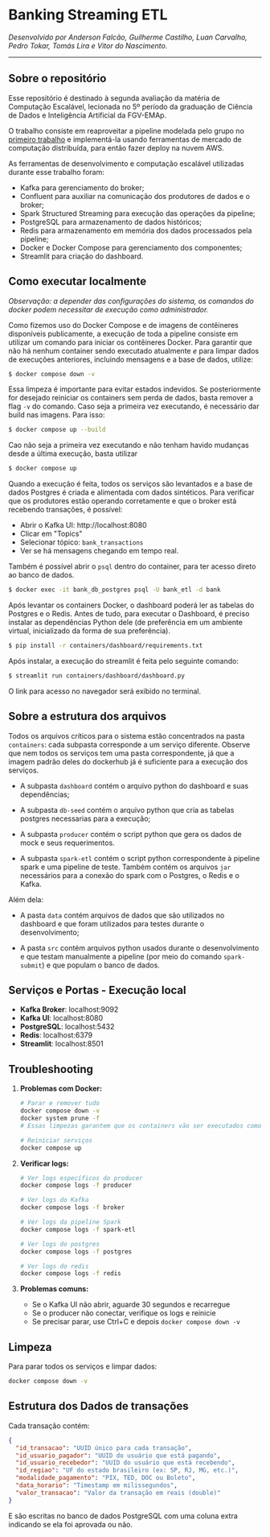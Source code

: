 # Banking Streaming ETL

*Desenvolvido por Anderson Falcão, Guilherme Castilho, Luan Carvalho, Pedro
Tokar, Tomás Lira e Vitor do Nascimento.*

-------------------------------------------------------------------------------

## Sobre o repositório

Esse repositório é destinado à segunda avaliação da matéria de Computação
Escalável, lecionada no 5º período da graduação de Ciência de Dados e
Inteligência Artificial da FGV-EMAp.

O trabalho consiste em reaproveitar a pipeline modelada pelo grupo no [primeiro
trabalho](https://github.com/TomasLira/Banking-Transactions-ETL) e implementá-la
usando ferramentas de mercado de computação distribuída, para então fazer deploy
na nuvem AWS.

As ferramentas de desenvolvimento e computação escalável utilizadas durante esse
trabalho foram:

- Kafka para gerenciamento do broker;
- Confluent para auxiliar na comunicação dos produtores de dados e o broker;
- Spark Structured Streaming para execução das operações da pipeline;
- PostgreSQL para armazenamento de dados históricos;
- Redis para armazenamento em memória dos dados processados pela pipeline;
- Docker e Docker Compose para gerenciamento dos componentes;
- Streamlit para criação do dashboard.

## Como executar localmente

*Observação: a depender das configurações do sistema, os comandos do docker
podem necessitar de execução como administrador.*

Como fizemos uso do Docker Compose e de imagens de contêineres disponíveis
publicamente, a execução de toda a pipeline consiste em utilizar um comando para
iniciar os contêineres Docker. Para garantir que não há nenhum container sendo
executado atualmente *e* para limpar dados de execuções anteriores, incluindo
mensagens e a base de dados, utilize:

```bash
$ docker compose down -v
```

Essa limpeza é importante para evitar estados indevidos. Se posteriormente for
desejado reiniciar os containers sem perda de dados, basta remover a flag `-v`
do comando. Caso seja a primeira vez executando, é necessário dar build nas
imagens. Para isso:

```bash
$ docker compose up --build
```

Cao não seja a primeira vez executando e não tenham havido mudanças desde a última
execução, basta utilizar

```bash
$ docker compose up
```

Quando a execução é feita, todos os serviços são levantados e a base de dados Postgres
é criada e alimentada com dados sintéticos. Para verificar que os produtores
estão operando corretamente e que o broker está recebendo transações, é possível:

- Abrir o Kafka UI: http://localhost:8080
- Clicar em "Topics"
- Selecionar tópico: `bank_transactions`
- Ver se há mensagens chegando em tempo real.

Também é possível abrir o `psql` dentro do container, para ter acesso direto ao
banco de dados.

```bash
$ docker exec -it bank_db_postgres psql -U bank_etl -d bank
```

Após levantar os containers Docker, o dashboard poderá ler as tabelas do Postgres
e o Redis. Antes de tudo, para executar o Dashboard, é preciso instalar as
dependências Python dele (de preferência em um ambiente virtual, inicializado
da forma de sua preferência).

```bash
$ pip install -r containers/dashboard/requirements.txt
```

Após instalar, a execução do streamlit é feita pelo seguinte comando:

```bash
$ streamlit run containers/dashboard/dashboard.py
```

O link para acesso no navegador será exibido no terminal.

## Sobre a estrutura dos arquivos

Todos os arquivos críticos para o sistema estão concentrados na pasta `containers`:
cada subpasta corresponde a um serviço diferente. Observe que nem todos os serviços
tem uma pasta correspondente, já que a imagem padrão deles do dockerhub já é
suficiente para a execução dos serviços.

- A subpasta `dashboard` contém o arquivo python do dashboard e suas dependências;

- A subpasta `db-seed` contém o arquivo python que cria as tabelas postgres necessarias
para a execução;

- A subpasta `producer` contém o script python que gera os dados de mock e seus
requerimentos.

- A subpasta `spark-etl` contém o script python correspondente à pipeline spark
e uma pipeline de teste. Também contém os arquivos `jar` necessários para a conexão
do spark com o Postgres, o Redis e o Kafka.

Além dela:

- A pasta `data` contém arquivos de dados que são utilizados no dashboard e que
foram utilizados para testes durante o desenvolvimento;

- A pasta `src` contém arquivos python usados durante o desenvolvimento e que
testam manualmente a pipeline (por meio do comando `spark-submit`) e que populam
o banco de dados.

## Serviços e Portas - Execução local

- **Kafka Broker**: localhost:9092
- **Kafka UI**: localhost:8080
- **PostgreSQL**: localhost:5432
- **Redis**: localhost:6379
- **Streamlit**: localhost:8501

## Troubleshooting

1. **Problemas com Docker:**
   ```bash
   # Parar e remover tudo
   docker compose down -v
   docker system prune -f
   # Essas limpezas garantem que os containers vão ser executados como na primeira execução

   # Reiniciar serviços
   docker compose up
   ```

2. **Verificar logs:**
    ```bash
    # Ver logs específicos do producer
    docker compose logs -f producer
   
    # Ver logs do Kafka
    docker compose logs -f broker

    # Ver logs da pipeline Spark
    docker compose logs -f spark-etl

    # Ver logs do postgres
    docker compose logs -f postgres

    # Ver logs do redis
    docker compose logs -f redis
   ```

3. **Problemas comuns:**
   - Se o Kafka UI não abrir, aguarde 30 segundos e recarregue
   - Se o producer não conectar, verifique os logs e reinicie
   - Se precisar parar, use Ctrl+C e depois `docker compose down -v`

## Limpeza

Para parar todos os serviços e limpar dados:
```bash
docker compose down -v
```

## Estrutura dos Dados de transações

Cada transação contém:
```json
{
  "id_transacao": "UUID único para cada transação",
  "id_usuario_pagador": "UUID do usuário que está pagando",
  "id_usuario_recebedor": "UUID do usuário que está recebendo",
  "id_regiao": "UF do estado brasileiro (ex: SP, RJ, MG, etc.)",
  "modalidade_pagamento": "PIX, TED, DOC ou Boleto",
  "data_horario": "Timestamp em milissegundos",
  "valor_transacao": "Valor da transação em reais (double)"
}
```
E são escritas no banco de dados PostgreSQL com uma coluna extra indicando se
ela foi aprovada ou não.
